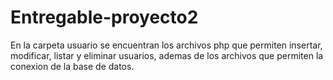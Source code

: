 # Entregable-proyecto2
En la carpeta usuario se encuentran los archivos php que permiten insertar, modificar, listar y eliminar usuarios, 
ademas de los archivos que permiten la conexion de la base de datos.
